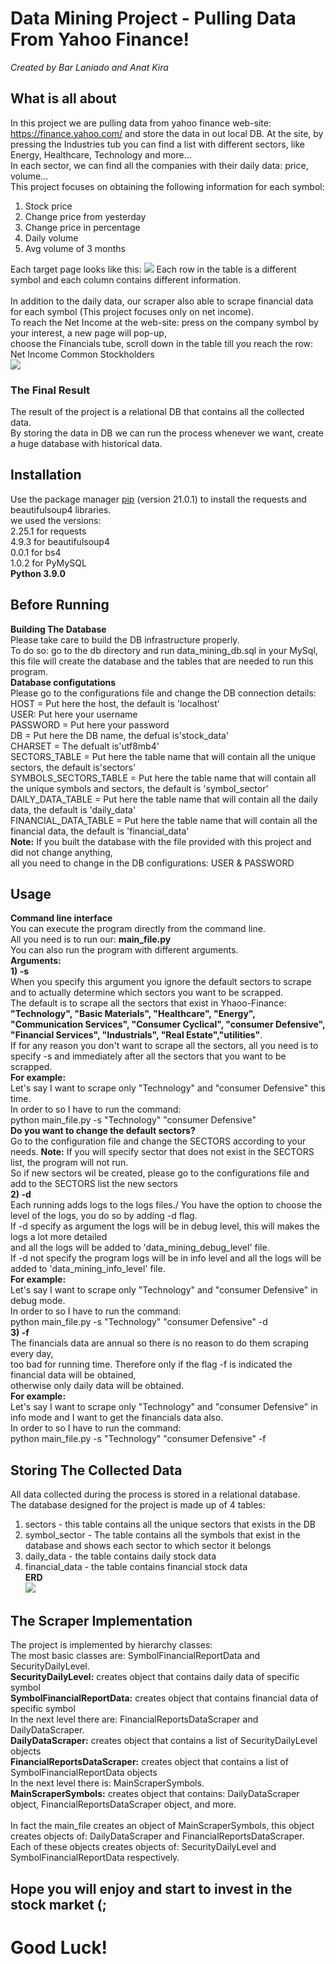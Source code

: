 # Data Mining Project - Pulling Data From Yahoo Finance!
*Created by Bar Laniado and Anat Kira*
## What is all about
In this project we are pulling data from yahoo finance web-site: https://finance.yahoo.com/ and store the data in out local DB.
At the site, by pressing the Industries tub you can find a list with different sectors, like Energy, Healthcare, Technology and more...\
In each sector, we can find all the companies with their daily data: price, volume...\
This project focuses on obtaining the following information for each symbol:
1) Stock price
2) Change price from yesterday
3) Change price in percentage
4) Daily volume
5) Avg volume of 3 months

Each target page looks like this:
![](appendix/daily_data.PNG)
Each row in the table is a different symbol and each column contains different information.\
\
In addition to the daily data, our scraper also able to scrape financial data for each symbol (This project focuses only on net income).\
To reach the Net Income at the web-site: press on the company symbol by your interest, a new page will pop-up,\
choose the Financials tube, scroll down in the table till you reach the row: Net Income Common Stockholders\
![](appendix/net_income.PNG)

### The Final Result
The result of the project is a relational DB that contains all the collected data.\
By storing the data in DB we can run the process whenever we want, create a huge database with historical data.

## Installation

Use the package manager [pip](https://pip.pypa.io/en/stable/) (version 21.0.1) to install the requests and beautifulsoup4 libraries.\
we used the versions:\
2.25.1 for requests\
4.9.3 for beautifulsoup4\
0.0.1 for bs4\
1.0.2 for PyMySQL\
**Python 3.9.0**

## Before Running
**Building The Database**\
Please take care to build the DB infrastructure properly.\
To do so: go to the db directory and run data_mining_db.sql in your MySql,\
this file will create the database and the tables that are needed to run this program.\
**Database configutations**\
Please go to the configurations file and change the DB connection details:\
HOST = Put here the host, the default is 'localhost'\
USER: Put here your username\
PASSWORD = Put here your password\
DB = Put here the DB name, the defual is'stock_data'\
CHARSET = The defualt is'utf8mb4'\
SECTORS_TABLE = Put here the table name that will contain all the unique sectors, the default is'sectors'\
SYMBOLS_SECTORS_TABLE = Put here the table name that will contain all the unique symbols and sectors, the default is 'symbol_sector'\
DAILY_DATA_TABLE = Put here the table name that will contain all the daily data, the default is 'daily_data'\
FINANCIAL_DATA_TABLE = Put here the table name that will contain all the financial data, the default is 'financial_data'\
**Note:**
If you built the database with the file provided with this project and did not change anything,\
all you need to change in the DB configurations: USER & PASSWORD
## Usage
**Command line interface**\
You can execute the program directly from the command line.\
All you need is to run our: **main_file.py**\
You can also run the program with different arguments.\
**Arguments:**\
**1) -s** \
When you specify this argument you ignore the default sectors to scrape and to actually determine which sectors you want to be scrapped.\
The default is to scrape all the sectors that exist in Yhaoo-Finance:\
**"Technology", "Basic Materials", "Healthcare", "Energy", "Communication Services",
"Consumer Cyclical", "consumer Defensive", "Financial Services", "Industrials", "Real Estate","utilities"**.\
If for any reason you don't want to scrape all the sectors, all you need is to specify -s and immediately after all the sectors that you want to be scrapped.\
**For example:**\
Let's say I want to scrape only "Technology" and "consumer Defensive" this time.\
In order to so I have to run the command:\
python main_file.py -s  "Technology" "consumer Defensive"\
**Do you want to change the default sectors?**\
Go to the configuration file and change the SECTORS according to your needs.
**Note:** If you will specify sector that does not exist in the SECTORS list, the program will not run.\
So if new sectors wil be created, please go to the configurations file and add to the SECTORS list the new sectors\
**2) -d** \
Each running adds logs to the logs files./
You have the option to choose the level of the logs, you do so by adding -d flag.\
If -d specify as argument the logs will be in debug level, this will makes the logs a lot more detailed\
and all the logs will be added to 'data_mining_debug_level' file.\
If -d not specify the program logs will be in info level and all the logs will be added to 'data_mining_info_level' file.\
**For example:**\
Let's say I want to scrape only "Technology" and "consumer Defensive" in debug mode.\
In order to so I have to run the command:\
python main_file.py -s  "Technology" "consumer Defensive" -d \
**3) -f** \
The financials data are annual so there is no reason to do them scraping every day,\
too bad for running time. Therefore only if the flag -f is indicated the financial data will be obtained,\
otherwise only daily data will be obtained.\
**For example:**\
Let's say I want to scrape only "Technology" and "consumer Defensive" in info mode and I want to get the financials data also.\
In order to so I have to run the command:\
python main_file.py -s  "Technology" "consumer Defensive" -f
## Storing The Collected Data
All data collected during the process is stored in a relational database.\
The database designed for the project is made up of 4 tables:
1. sectors - this table contains all the unique sectors that exists in the DB
2. symbol_sector - The table contains all the symbols
 that exist in the database and shows each sector to which sector it belongs
3. daily_data - the table contains daily stock data
4. financial_data  - the table contains financial stock data\
**ERD**
\
![](appendix/ERD.JPG)
## The Scraper Implementation
The project is implemented by hierarchy classes:\
The most basic classes are: SymbolFinancialReportData and SecurityDailyLevel.\
**SecurityDailyLevel:** creates object that contains daily data of specific symbol\
**SymbolFinancialReportData:** creates object that contains financial data of specific symbol\
In the next level there are: FinancialReportsDataScraper and DailyDataScraper.\
**DailyDataScraper:**  creates object that contains a list of SecurityDailyLevel objects\
**FinancialReportsDataScraper:**  creates object that contains a list of SymbolFinancialReportData objects\
In the next level there is: MainScraperSymbols.\
**MainScraperSymbols:** creates object that contains: DailyDataScraper object, FinancialReportsDataScraper object, and more.\
\
In fact the main_file creates an object of MainScraperSymbols, this object creates objects of: DailyDataScraper and FinancialReportsDataScraper.\
Each of these objects creates objects of: SecurityDailyLevel and SymbolFinancialReportData respectively.

## Hope you will enjoy and start to invest in the stock market (;
# Good Luck!





